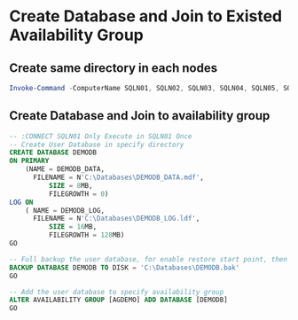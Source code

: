 # Create Database and Join to Existed Availability Group
## Create same directory in each nodes
```powershell
Invoke-Command -ComputerName SQLN01, SQLN02, SQLN03, SQLN04, SQLN05, SQLN06, SQLN07, SQLN08, SQLN09 -ScriptBlock {mkdir C:\Databases}
```
## Create Database and Join to availability group
```sql
-- :CONNECT SQLN01 Only Execute in SQLN01 Once
-- Create User Database in specify directory
CREATE DATABASE DEMODB
ON PRIMARY
	(NAME = DEMODB_DATA,
	  FILENAME = N'C:\Databases\DEMODB_DATA.mdf',
          SIZE = 8MB,
          FILEGROWTH = 0)
LOG ON
	( NAME = DEMODB_LOG,
	  FILENAME = N'C:\Databases\DEMODB_LOG.ldf',
          SIZE = 16MB,
          FILEGROWTH = 128MB)
GO

-- Full backup the user database, for enable restore start point, then you can delete the backup file
BACKUP DATABASE DEMODB TO DISK = 'C:\Databases\DEMODB.bak'
GO

-- Add the user database to specify availability group
ALTER AVAILABILITY GROUP [AGDEMO] ADD DATABASE [DEMODB]
GO
```